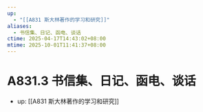 ```yaml
---
up:
  - "[[A831 斯大林著作的学习和研究]]"
aliases:
  - 书信集、日记、函电、谈话
ctime: 2025-04-17T14:43:02+08:00
mtime: 2025-10-01T11:41:37+08:00
---
```


# A831.3 书信集、日记、函电、谈话

- up: [[A831 斯大林著作的学习和研究]]
